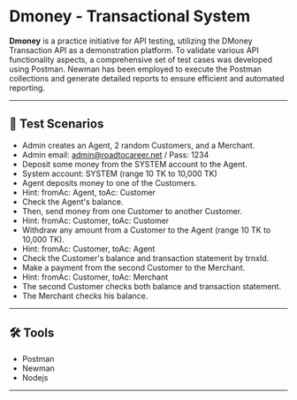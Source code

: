 # Dmoney - Transactional System
**Dmoney** is a practice initiative for API testing, utilizing the DMoney Transaction API as a demonstration platform. To validate various API functionality aspects, a comprehensive set of test cases was developed using Postman. Newman has been employed to execute the Postman collections and generate detailed reports to ensure efficient and automated reporting.


---

## 🚀 Test Scenarios


- Admin creates an Agent, 2 random Customers, and a Merchant.
- Admin email: admin@roadtocareer.net / Pass: 1234
- Deposit some money from the SYSTEM account to the Agent.
- System account: SYSTEM (range 10 TK to 10,000 TK)
- Agent deposits money to one of the Customers.
- Hint: fromAc: Agent, toAc: Customer
- Check the Agent's balance.
- Then, send money from one Customer to another Customer.
- Hint: fromAc: Customer, toAc: Customer
- Withdraw any amount from a Customer to the Agent (range 10 TK to 10,000 TK).
- Hint: fromAc: Customer, toAc: Agent
- Check the Customer's balance and transaction statement by trnxId.
- Make a payment from the second Customer to the Merchant.
- Hint: fromAc: Customer, toAc: Merchant
- The second Customer checks both balance and transaction statement.
- The Merchant checks his balance.

---

## 🛠️ Tools

- Postman
- Newman
- Nodejs
  

---













